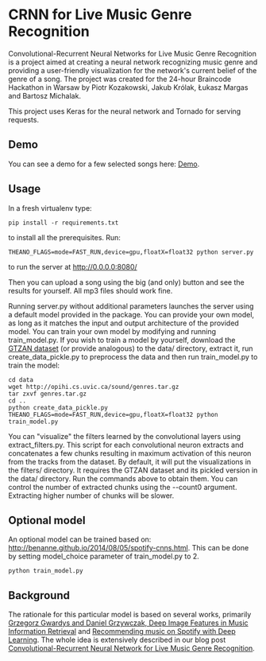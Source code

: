 CRNN for Live Music Genre Recognition
=====================================

Convolutional-Recurrent Neural Networks for Live Music Genre Recognition is a project aimed at creating a neural network recognizing music genre and providing a user-friendly visualization for the network's current belief of the genre of a song. The project was created for the 24-hour Braincode Hackathon in Warsaw by Piotr Kozakowski, Jakub Królak, Łukasz Margas and Bartosz Michalak.

This project uses Keras for the neural network and Tornado for serving requests.


Demo
----

You can see a demo for a few selected songs here: [Demo](http://deepsound.io/genres/).


Usage
-----

In a fresh virtualenv type:  

```shell
pip install -r requirements.txt
```

to install all the prerequisites. Run: 

```shell
THEANO_FLAGS=mode=FAST_RUN,device=gpu,floatX=float32 python server.py  
```

to run the server at http://0.0.0.0:8080/  

Then you can upload a song using the big (and only) button and see the results for yourself. All mp3 files should work fine.  

Running server.py without additional parameters launches the server using a default model provided in the package. You can provide your own model, as long as it matches the input and output architecture of the provided model. You can train your own model by modifying and running train\_model.py. If you wish to train a model by yourself, download the [GTZAN dataset](http://opihi.cs.uvic.ca/sound/genres.tar.gz) (or provide analogous) to the data/ directory, extract it, run create\_data\_pickle.py to preprocess the data and then run train\_model.py to train the model:

```shell
cd data
wget http://opihi.cs.uvic.ca/sound/genres.tar.gz
tar zxvf genres.tar.gz
cd ..
python create_data_pickle.py
THEANO_FLAGS=mode=FAST_RUN,device=gpu,floatX=float32 python train_model.py
```

You can "visualize" the filters learned by the convolutional layers using extract\_filters.py. This script for each convolutional neuron extracts and concatenates a few chunks resulting in maximum activation of this neuron from the tracks from the dataset. By default, it will put the visualizations in the filters/ directory. It requires the GTZAN dataset and its pickled version in the data/ directory. Run the commands above to obtain them. You can control the number of extracted chunks using the --count0 argument. Extracting higher number of chunks will be slower.

Optional model
-----

An optional model can be trained based on: http://benanne.github.io/2014/08/05/spotify-cnns.html. This can be done by setting model_choice parameter of train_model.py to 2. 

```shell
python train_model.py 

```

Background
----------

The rationale for this particular model is based on several works, primarily [Grzegorz Gwardys and Daniel Grzywczak, Deep Image Features in Music Information Retrieval](http://ijet.pl/index.php/ijet/article/view/10.2478-eletel-2014-0042/53) and [Recommending music on Spotify with Deep Learning](http://benanne.github.io/2014/08/05/spotify-cnns.html). The whole idea is extensively described in our blog post [Convolutional-Recurrent Neural Network for Live Music Genre Recognition](http://deepsound.io/music_genre_recognition.html).  
